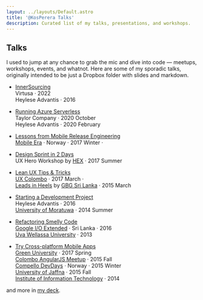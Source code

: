 ```yaml
---
layout: ../layouts/Default.astro
title: '@KosPerera Talks'
description: Curated list of my talks, presentations, and workshops.
---
```


## Talks

I used to jump at any chance to grab the mic and dive into code — meetups, workshops, events, and whatnot. Here are some of my sporadic talks, originally intended to be just a Dropbox folder with slides and markdown.

- [InnerSourcing](https://speakerdeck.com/kosperera/inner-sourcing-adopting-open-source-engineering-practices)\
  Virtusa · 2022\
  Heylese Advantis · 2016

- [Running Azure Serverless](https://speakerdeck.com/kosperera/azure-serverless-101-running-the-cocktail-bar-in-azure)\
  Taylor Company · 2020 October\
  Heylese Advantis · 2020 February
  
- [Lessons from Mobile Release Engineering](https://speakerdeck.com/kosperera/mobile-era-conf-tips-and-tricks-for-release-engineering)\
  [Mobile Era](https://www.facebook.com/mobileeraconf) · Norway · 2017 Winter · [<i class="fa-brands fa-youtube"></i>](https://www.youtube.com/watch?v=l4gF2XTSKr0&list=PL2zqcEUyHqWga6gzu1dp87plWkFh03OzP&index=34)

- [Design Sprint in 2 Days](https://speakerdeck.com/kosperera/design-sprint-in-2-days)\
  UX Hero Workshop by [HEX](https://www.facebook.com/HumanExperienceSL/) · 2017 Summer
  
- [Lean UX Tips & Tricks](https://speakerdeck.com/kosperera/google-business-group-lean-ux-for-women-techmakers)\
  [UX Colombo](https://www.facebook.com/media/set/?set=a.796195473861831&type=3) · 2017 March · [<i class="fa-solid fa-video"></i>](https://www.facebook.com/uxcolombo?__cft__[0]=AZXiiZCXbB2Gec0PH8zlWBcjh-Dq-ZCImF03vjWlFYCF6v32i9q63uTT0l8gQzf801e5tmedAGXoKVMxT00-EqOoQR9YL5yg9zzG-bCPdDynkTCrJZ15quEoV8HEKmZS1FEHqwUrZ00lwwn0cZfKpNFAo74e1iC9huvkRhp_K8cq6VKAShOwEBbC_ruE8JHhdspGfDp73QsTyXDBBZDWns36&__tn__=-]C%2CP-R)\
  [Leads in Heels](https://www.facebook.com/photo/?fbid=801452539932188&set=a.406722046071908&__tn__=%2CO*F) by [GBG Sri Lanka](https://www.facebook.com/GBGsrilanka) · 2015 March

- [Starting a Development Project](https://speakerdeck.com/kosperera/starting-a-product-engineering-project)\
  Heylese Advantis · 2016\
  [University of Moratuwa](https://www.facebook.com/media/set/?set=a.711872402211298&type=3) · 2014 Summer

- [Refactoring Smelly Code](https://speakerdeck.com/kosperera/o-extended-refactoring-smelly-code)\
  [Google I/O Extended](https://www.facebook.com/photo/?fbid=1028280583916048&set=a.406722046071908&__tn__=%2CO*F) · Sri Lanka · 2016\
  [Uva Wellassa University](https://www.facebook.com/media/set/?set=a.442017852542327&type=3) · 2013

- [Try Cross-platform Mobile Apps](https://speakerdeck.com/kosperera/compello-devdays-x-platform-mobile-apps)\
  [Green University](https://www.facebook.com/media/set/?set=a.2070663559694642&type=3) · 2017 Spring\
  [Colombo AngularJS Meetup](https://www.meetup.com/slangularjs/events/224393849/) · 2015 Fall\
  [Compello DevDays](https://www.facebook.com/media/set/?set=a.776300085780767&type=3) · Norway · 2015 Winter\
  [University of Jaffna](https://www.facebook.com/media/set/?set=a.917666488298554&type=3) · 2015 Fall\
  [Institute of Information Technology](https://www.iit.ac.lk) ·  2014

and more in [my deck](https://speakerdeck.com/kosperera).
